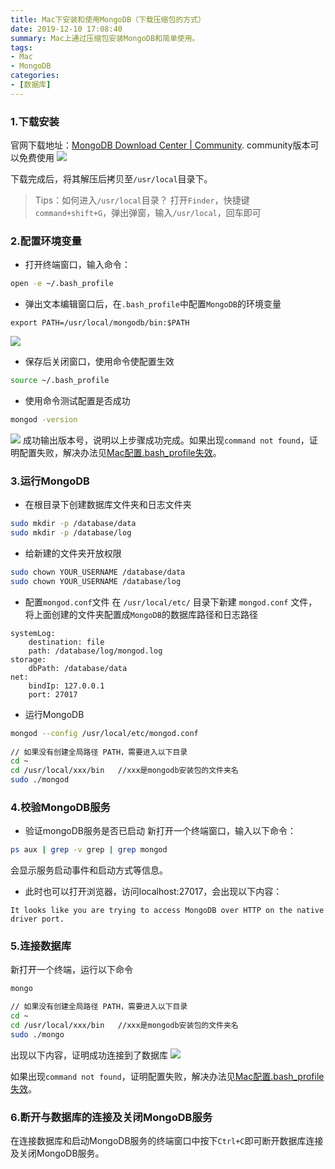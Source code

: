 ```yaml
---
title: Mac下安装和使用MongoDB（下载压缩包的方式）
date: 2019-12-10 17:08:40
summary: Mac上通过压缩包安装MongoDB和简单使用。
tags:
- Mac
- MongoDB
categories:
- [数据库]
---
```

### 1.下载安装
官网下载地址：[MongoDB Download Center | Community](https://www.mongodb.com/download-center/community). community版本可以免费使用
![](https://fastly.jsdelivr.net/gh/Snail-Lu/imageGalleries/gh-pages/2021-10/mac-mongo/1610029-20191210171351285-1426673461.png)


下载完成后，将其解压后拷贝至`/usr/local`目录下。

>Tips：如何进入`/usr/local`目录？
打开`Finder`，快捷键`command+shift+G`，弹出弹窗，输入`/usr/local`，回车即可

### 2.配置环境变量
- 打开终端窗口，输入命令：

``` bash
open -e ~/.bash_profile
```

- 弹出文本编辑窗口后，在`.bash_profile`中配置`MongoDB`的环境变量

```
export PATH=/usr/local/mongodb/bin:$PATH
```
![](https://fastly.jsdelivr.net/gh/Snail-Lu/imageGalleries/gh-pages/2021-10/mac-mongo/1610029-20191210170148044-650070565.png)
- 保存后关闭窗口，使用命令使配置生效

```bash
source ~/.bash_profile
```

- 使用命令测试配置是否成功

``` bash
mongod -version
```
![](https://fastly.jsdelivr.net/gh/Snail-Lu/imageGalleries/gh-pages/2021-10/mac-mongo/1610029-20191210164738218-1960826067.png)
成功输出版本号，说明以上步骤成功完成。如果出现`command not found`，证明配置失败，解决办法见[Mac配置.bash_profile失效](http://localhost:4000/2019-12-30-mac-pei-zhi-bash-profile-chong-qi-zhong-duan-hou-pei-zhi-shi-xiao.html)。

### 3.运行MongoDB
- 在根目录下创建数据库文件夹和日志文件夹

``` bash
sudo mkdir -p /database/data
sudo mkdir -p /database/log
```

- 给新建的文件夹开放权限

``` bash
sudo chown YOUR_USERNAME /database/data
sudo chown YOUR_USERNAME /database/log
```

- 配置`mongod.conf`文件
在 `/usr/local/etc/` 目录下新建 `mongod.conf` 文件，将上面创建的文件夹配置成`MongoDB`的数据库路径和日志路径

``` text
systemLog:
    destination: file
    path: /database/log/mongod.log
storage:
    dbPath: ⁨/database/data
net:
    bindIp: 127.0.0.1
    port: 27017 
```

- 运行MongoDB

``` bash
mongod --config /usr/local/etc/mongod.conf
 
// 如果没有创建全局路径 PATH，需要进入以下目录
cd ~
cd /usr/local/xxx/bin   //xxx是mongodb安装包的文件夹名
sudo ./mongod
```

### 4.校验MongoDB服务
- 验证mongoDB服务是否已启动
新打开一个终端窗口，输入以下命令：

``` bash
ps aux | grep -v grep | grep mongod
```

会显示服务启动事件和启动方式等信息。

- 此时也可以打开浏览器，访问localhost:27017，会出现以下内容：

```
It looks like you are trying to access MongoDB over HTTP on the native driver port.
```

### 5.连接数据库
新打开一个终端，运行以下命令
``` bash
mongo

// 如果没有创建全局路径 PATH，需要进入以下目录
cd ~
cd /usr/local/xxx/bin   //xxx是mongodb安装包的文件夹名
sudo ./mongo
```

出现以下内容，证明成功连接到了数据库
![](https://fastly.jsdelivr.net/gh/Snail-Lu/imageGalleries/gh-pages/2021-10/mac-mongo/1610029-20191210170708483-925727845.png)


如果出现`command not found`，证明配置失败，解决办法见[Mac配置.bash_profile失效](http://localhost:4000/2019-12-30-mac-pei-zhi-bash-profile-chong-qi-zhong-duan-hou-pei-zhi-shi-xiao.html)。

### 6.断开与数据库的连接及关闭MongoDB服务
在连接数据库和启动MongoDB服务的终端窗口中按下`Ctrl+C`即可断开数据库连接及关闭MongoDB服务。

 
